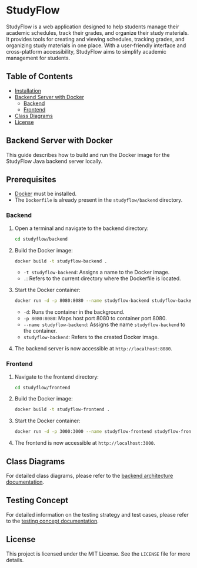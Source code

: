 # StudyFlow
StudyFlow is a web application designed to help students manage their academic schedules, track their grades, and organize their study materials. It provides tools for creating and viewing schedules, tracking grades, and organizing study materials in one place. With a user-friendly interface and cross-platform accessibility, StudyFlow aims to simplify academic management for students.

## Table of Contents
- [Installation](#installation)
- [Backend Server with Docker](#backend-server-with-docker)
   - [Backend](#backend)
   - [Frontend](#frontend)
- [Class Diagrams](#class-diagrams)
- [License](#license)


## Backend Server with Docker
This guide describes how to build and run the Docker image for the StudyFlow Java backend server locally.

## Prerequisites
- [Docker](https://www.docker.com/) must be installed.
- The `Dockerfile` is already present in the `studyflow/backend` directory.


### Backend

1. Open a terminal and navigate to the backend directory:
    ```sh
    cd studyflow/backend
    ```

2. Build the Docker image:
    ```sh
    docker build -t studyflow-backend .
    ```
   - `-t studyflow-backend`: Assigns a name to the Docker image.
   - `.`: Refers to the current directory where the Dockerfile is located.

3. Start the Docker container:
    ```sh
    docker run -d -p 8080:8080 --name studyflow-backend studyflow-backend
    ```
   - `-d`: Runs the container in the background.
   - `-p 8080:8080`: Maps host port 8080 to container port 8080.
   - `--name studyflow-backend`: Assigns the name `studyflow-backend` to the container.
   - `studyflow-backend`: Refers to the created Docker image.

4. The backend server is now accessible at `http://localhost:8080`.

### Frontend

1. Navigate to the frontend directory:
    ```sh
    cd studyflow/frontend
    ```

2. Build the Docker image:
    ```sh
    docker build -t studyflow-frontend .
    ```

3. Start the Docker container:
    ```sh
    docker run -d -p 3000:3000 --name studyflow-frontend studyflow-frontend
    ```

4. The frontend is now accessible at `http://localhost:3000`.

## Class Diagrams

For detailed class diagrams, please refer to the [backend architecture documentation](https://github.com/mvoemel/studyflow/blob/dev/docs/backendArchitecture.md).

## Testing Concept

For detailed information on the testing strategy and test cases, please refer to the [testing concept documentation](https://github.com/mvoemel/studyflow/blob/dev/docs/testingConcept/Test_Cases.md).


## License

This project is licensed under the MIT License. See the `LICENSE` file for more details.